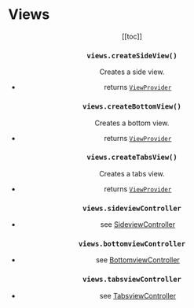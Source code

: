# Views

<Header label="Create and control views of your app."/>

[[toc]]

### `views.createSideView()`
Creates a side view.
* returns [`ViewProvider`](/structures/view-provider.md)

### `views.createBottomView()`
Creates a bottom view.
* returns [`ViewProvider`](/structures/view-provider.md)

### `views.createTabsView()`
Creates a tabs view.
* returns [`ViewProvider`](/structures/view-provider.md)

### `views.sideviewController`
* see [SideviewController](/structures/sideview-controller.md)

### `views.bottomviewController`
* see [BottomviewController](/structures/bottomview-controller.md)

### `views.tabsviewController`
* see [TabsviewController](/structures/tabsview-controller.md)



